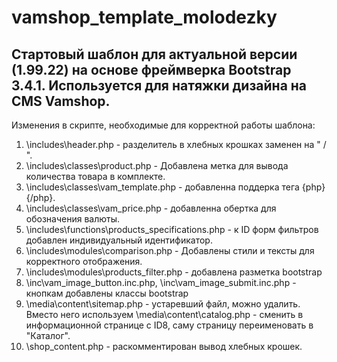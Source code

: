 # vamshop_template_molodezky
 
 Стартовый шаблон для актуальной версии (1.99.22) на основе фреймверка Bootstrap 3.4.1. Используется для натяжки дизайна на CMS Vamshop.
 -
 Изменения в скрипте, необходимые для корректной работы шаблона:

 1. \includes\header.php - разделитель в хлебных крошках заменен на " / ".
 2. \includes\classes\product.php - Добавлена метка для вывода количества товара в комплекте.
 3. \includes\classes\vam_template.php - добавленна поддерка тега {php}{/php}.
 4. \includes\classes\vam_price.php - добавленна обертка для обозначения валюты.
 5. \includes\functions\products_specifications.php - к ID форм фильтров добавлен индивидуальный идентификатор.
 6. \includes\modules\comparison.php - Добавлены стили и тексты для корректного отображения.
 7. \includes\modules\products_filter.php - добавлена разметка bootstrap
 8. \inc\vam_image_button.inc.php, \inc\vam_image_submit.inc.php - кнопкам добавлены классы bootstrap
 9. \media\content\sitemap.php - устаревший файл, можно удалить. Вместо него используем \media\content\catalog.php - сменить в информационной странице с ID8, саму страницу переименовать в "Каталог".
 10. \shop_content.php - раскомментирован вывод хлебных крошек.